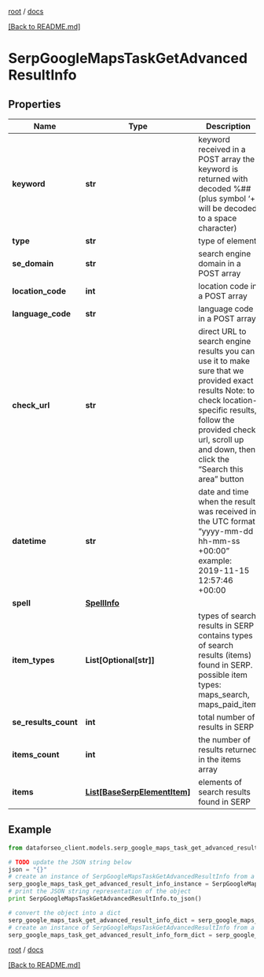 [root](./../ "root") / [docs](./ "docs")

[[Back to README.md]](./../README.md "[Back to README.md]")

# SerpGoogleMapsTaskGetAdvancedResultInfo

## Properties

Name | Type | Description | Notes
------------ | ------------- | ------------- | -------------
**keyword** | **str** | keyword received in a POST array the keyword is returned with decoded %## (plus symbol ‘+’ will be decoded to a space character) | [optional]
**type** | **str** | type of element | [optional]
**se_domain** | **str** | search engine domain in a POST array | [optional]
**location_code** | **int** | location code in a POST array | [optional]
**language_code** | **str** | language code in a POST array | [optional]
**check_url** | **str** | direct URL to search engine results you can use it to make sure that we provided exact results Note: to check location-specific results, follow the provided check url, scroll up and down, then click the “Search this area” button | [optional]
**datetime** | **str** | date and time when the result was received in the UTC format: “yyyy-mm-dd hh-mm-ss +00:00” example: 2019-11-15 12:57:46 +00:00 | [optional]
**spell** | [**SpellInfo**](SpellInfo.md) |  | [optional]
**item_types** | **List[Optional[str]]** | types of search results in SERP contains types of search results (items) found in SERP. possible item types: maps_search, maps_paid_item | [optional]
**se_results_count** | **int** | total number of results in SERP | [optional]
**items_count** | **int** | the number of results returned in the items array | [optional]
**items** | [**List[BaseSerpElementItem]**](BaseSerpElementItem.md) | elements of search results found in SERP | [optional]

## Example

```python
from dataforseo_client.models.serp_google_maps_task_get_advanced_result_info import SerpGoogleMapsTaskGetAdvancedResultInfo

# TODO update the JSON string below
json = "{}"
# create an instance of SerpGoogleMapsTaskGetAdvancedResultInfo from a JSON string
serp_google_maps_task_get_advanced_result_info_instance = SerpGoogleMapsTaskGetAdvancedResultInfo.from_json(json)
# print the JSON string representation of the object
print SerpGoogleMapsTaskGetAdvancedResultInfo.to_json()

# convert the object into a dict
serp_google_maps_task_get_advanced_result_info_dict = serp_google_maps_task_get_advanced_result_info_instance.to_dict()
# create an instance of SerpGoogleMapsTaskGetAdvancedResultInfo from a dict
serp_google_maps_task_get_advanced_result_info_form_dict = serp_google_maps_task_get_advanced_result_info.from_dict(serp_google_maps_task_get_advanced_result_info_dict)
```

  

[root](./../ "root") / [docs](./ "docs")

[[Back to README.md]](./../README.md "[Back to README.md]")